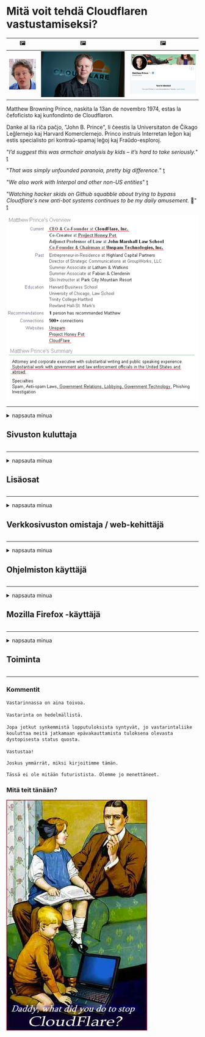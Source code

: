 # Mitä voit tehdä Cloudflaren vastustamiseksi?

| 🖼 | 🖼 | 🖼 |
| --- | --- | --- |
| ![](../image/matthew_prince_teen.jpg) | ![](../image/matthew_prince.jpg) | ![](../image/blockedbymatthewprince.jpg) |


Matthew Browning Prince, naskita la 13an de novembro 1974, estas la ĉefoficisto kaj kunfondinto de Cloudflaron.

Danke al lia riĉa paĉjo, "John B. Prince", li ĉeestis la Universitaton de Ĉikago Leĝlernejo kaj Harvard Komerclernejo.
Princo instruis Interretan leĝon kaj estis specialisto pri kontraŭ-spamaj leĝoj kaj Fraŭdo-esploroj.


"*I’d suggest this was armchair analysis by kids – it’s hard to take seriously.*" [t](https://www.theguardian.com/technology/2015/nov/19/cloudflare-accused-by-anonymous-helping-isis)

"*That was simply unfounded paranoia, pretty big difference.*"  [t](https://twitter.com/xxdesmus/status/992757936123359233)

"*We also work with Interpol and other non-US entities*" [t](https://twitter.com/eastdakota/status/1203028504184360960)

"*Watching hacker skids on Github squabble about trying to bypass Cloudflare's new anti-bot systems continues to be my daily amusement.* 🍿" [t](https://twitter.com/eastdakota/status/1273277839102656515)


![](../image/whoismp.jpg)

---


<details>
<summary>napsauta minua

## Sivuston kuluttaja
</summary>


- Jos haluamasi verkkosivusto käyttää Cloudflare-ohjelmaa, kehota heitä olemaan käyttämättä Cloudflare-ohjelmaa.
  - Valitus sosiaalisessa mediassa, kuten Facebook, Reddit, Twitter tai Mastodon, ei tee mitään eroa. [Toiminnot ovat kovempia kuin hashtagit.](https://twitter.com/phyzonloop/status/1274132092490862594)
  - Yritä ottaa yhteyttä sivuston omistajaan, jos haluat tehdä itsestäsi hyödyllisen.

[Cloudflare sanoi](https://github.com/Eloston/ungoogled-chromium/issues/783):
```
Suosittelemme, että otat yhteyttä järjestelmänvalvojiin tietyistä palveluista tai sivustoista, joihin kohtaat ongelman, ja jaat kokemuksesi.
```

[Jos et pyydä sitä, verkkosivuston omistaja ei koskaan tiedä tätä ongelmaa.](../PEOPLE.md)

![](../image/liberapay.jpg)

[Onnistunut esimerkki](https://counterpartytalk.org/t/turn-off-cloudflare-on-counterparty-co-plz/164/5).<br>
Sinulla on ongelma? [Nosta äänesi nyt.](https://github.com/maraoz/maraoz.github.io/issues/1) Esimerkki alla.

```
Autat vain yritysten sensuuria ja joukkovalvontaa.
https://git.sdf.org/deCloudflare/cloudflare-tor/src/branch/master/README.md
```

```
Verkkosivusi on CloudFlaren yksityisyyttä väärinkäyttävässä yksityisessä aidatussa puutarhassa.
https://git.sdf.org/deCloudflare/cloudflare-tor/
```

- Ota jonkin aikaa lukea verkkosivuston tietosuojakäytäntö.
  - jos verkkosivusto on Cloudflaren takana tai verkkosivusto käyttää Cloudflareen liittyviä palveluja.

Sen on selitettävä, mikä on "Cloudflare", ja pyydettävä lupaa jakaa tietojasi Cloudflareen. Tämän laiminlyönti johtaa luottamuksen loukkaamiseen, ja kyseistä verkkosivustoa tulisi välttää.

[Hyväksyttävä tietosuojakäytäntö on tässä](https://archive.is/bDlTz) ("Subprocessors" > "Entity Name")

```
Olen lukenut tietosuojakäytäntösi, enkä löydä sanaa Cloudflare.
Kieltäydyn jakamasta tietoja kanssasi, jos jatkat tietojeni syöttämistä Cloudflareen.
https://git.sdf.org/deCloudflare/cloudflare-tor/
```

Tämä on esimerkki tietosuojakäytännöstä, jossa ei ole sanaa Cloudflare.
[Liberland Jobs](https://archive.is/daKIr) [privacy policy](https://docsend.com/view/feiwyte):

![](../image/cfwontobey.jpg)

Cloudflarella on oma tietosuojakäytäntö.
[Cloudflare rakastaa doxing ihmisiä.](https://www.reddit.com/r/GamerGhazi/comments/2s64fe/be_wary_reporting_to_cloudflare/)

Tässä on hyvä esimerkki verkkosivuston rekisteröintilomakkeesta.
AFAIK, nolla verkkosivusto tekee tämän. Luotatko heihin?

```
Klikkaamalla "Rekisteröidy XYZ: ään" hyväksyt palveluehdot ja tietosuojalausunnon.
Suostut myös jakamaan tietosi Cloudflaren kanssa ja suostut myös cloudflaren tietosuojalausuntoon.
Jos Cloudflare vuotaa tietosi tai ei anna sinun muodostaa yhteyttä palvelimillemme, se ei ole meidän vikamme. [*]

[ Kirjaudu ] [ olen eri mieltä ]
```
[*] [PEOPLE.md](../PEOPLE.md)


- Yritä olla käyttämättä heidän palveluitaan. Muista, että Cloudflare seuraa sinua.
  - ["I'm in your TLS, sniffin' your passworz"](../image/iminurtls.jpg)

- Hae muita verkkosivustoja. Internetissä on vaihtoehtoja ja mahdollisuuksia!

- Vakuuta ystäväsi käyttämään Toria päivittäin.
  - Nimettömyyden tulisi olla avoimen Internetin standardi!
  - [Huomaa, että Tor-projekti ei pidä tästä projektista.](../HISTORY.md)

</details>

------

<details>
<summary>napsauta minua

## Lisäosat
</summary>

- Jos selaimesi on Firefox, Tor Browser tai Ungoogled Chromium, käytä yhtä alla olevista lisäosista.
  - Jos haluat lisätä muita uusia lisäosia, kysy ensin.


| Nimi | Kehittäjä | Tuki | Voi estää | Voi ilmoittaa | Chrome |
| -------- | -------- | -------- | -------- | -------- | -------- |
| [Bloku Cloudflaron MITM-Atakon](../subfiles/about.bcma.md) | #Addon | [ ? ](README.md) | **Joo**     | **Joo**     |  **Joo** |
| [Ĉu ligoj estas vundeblaj al MITM-atako?](../subfiles/about.ismm.md) | #Addon | [ ? ](README.md) | Ei     | **Joo**     |  **Joo** |
| [Ĉu ĉi tiuj ligoj blokos Tor-uzanton?](../subfiles/about.isat.md) | #Addon | [ ? ](README.md) | Ei     | **Joo**     |  **Joo** |
| [Block Cloudflare MITM Attack](https://trac.torproject.org/projects/tor/attachment/ticket/24351/block_cloudflare_mitm_attack-1.0.14.1-an%2Bfx.xpi)<br>[**DELETED BY TOR PROJECT**](../HISTORY.md) | nullius | [ ? ](tool/block_cloudflare_mitm_fx), [Link](README.md) | **Joo**     | **Joo**     |  Ei |
| [TPRB](http://34ahehcli3epmhbu2wbl6kw6zdfl74iyc4vg3ja4xwhhst332z3knkyd.onion/) | Sw | [ ? ](http://34ahehcli3epmhbu2wbl6kw6zdfl74iyc4vg3ja4xwhhst332z3knkyd.onion/) | **Joo**     | **Joo**     |  Ei |
| [Detect Cloudflare](https://addons.mozilla.org/en-US/firefox/addon/detect-cloudflare/) | Frank Otto | [ ? ](https://github.com/traktofon/cf-detect) | Ei     | **Joo**     |  Ei |
| [True Sight](https://addons.mozilla.org/en-US/firefox/addon/detect-cloudflare-plus/) | claustromaniac | [ ? ](https://github.com/claustromaniac/detect-cloudflare-plus) | Ei     | **Joo**     |  Ei |
| [Which Cloudflare datacenter am I visiting?](https://addons.mozilla.org/en-US/firefox/addon/cf-pop/) | 依云 | [ ? ](https://github.com/lilydjwg/cf-pop) | Ei     | **Joo**     |  Ei |


- "Decentraleyes" voi lopettaa yhteyden "CDNJS (Cloudflare)" -palveluun.
  - Se estää monien pyyntöjen pääsyn verkkoihin ja palvelee paikallisia tiedostoja, jotta sivustot eivät rikkoutuisi.
  - Kehittäjä vastasi: "[very concerning indeed](https://github.com/Synzvato/decentraleyes/issues/236#issuecomment-352049501)", "[widespread usage severely centralizes the web](https://github.com/Synzvato/decentraleyes/issues/251#issuecomment-366752049)"

- [Voit myös poistaa Cloudflare-varmenteen tai epäillä sitä varmentajaltasi (CA).](https://www.ssl.com/how-to/remove-root-certificate-firefox/)

</details>

------

<details>
<summary>napsauta minua

## Verkkosivuston omistaja / web-kehittäjä
</summary>


![](../image/word_cloudflarefree.jpg)

- Älä käytä Cloudflare-ratkaisua, jakso.
  - Voit tehdä paremmin kuin se, eikö? [Näin voit poistaa Cloudflare-tilaukset, suunnitelmat, verkkotunnukset tai tilit.](https://support.cloudflare.com/hc/en-us/articles/200167776-Removing-subscriptions-plans-domains-or-accounts)

| 🖼 | 🖼 |
| --- | --- |
| ![](../image/htmlalertcloudflare.jpg) | ![](../image/htmlalertcloudflare2.jpg) |

- Haluatko lisää asiakkaita? Tiedät mitä tehdä. Vihje on "viivan yläpuolella".
  - [Hei, kirjoitit "Otamme yksityisyytesi vakavasti", mutta sain "Virhe 403 kielletty tuntematon välityspalvelin ei sallittu".](https://it.slashdot.org/story/19/02/19/0033255/stop-saying-we-take-your-privacy-and-security-seriously) Miksi estät Torin tai VPN: n? [Ja miksi estät väliaikaiset sähköpostit?](http://nomdjgwjvyvlvmkolbyp3rocn2ld7fnlidlt2jjyotn3qqsvzs2gmuyd.onion/mail/)

![](../image/anonexist.jpg)

- Cloudflaren käyttö lisää seisokkien mahdollisuuksia. Vierailijat eivät voi käyttää verkkosivustoasi, jos palvelimesi ei toimi tai Cloudflare on poissa käytöstä.
  - [Luuletko todella, että Cloudflare ei koskaan laskeudu?](https://www.ibtimes.com/cloudflare-down-not-working-sites-producing-504-gateway-timeout-errors-2618008) [Another](https://twitter.com/Jedduff/status/1097875615997399040) [sample](https://twitter.com/search?f=tweets&vertical=default&q=Cloudflare%20is%20having%20problems). [Need more](../PEOPLE.md)?

![](../image/cloudflareinternalerror.jpg)

- Cloudflaren käyttäminen "API-palvelun", "ohjelmistopäivityspalvelimen" tai "RSS-syötteen" välityspalvelimeksi vahingoittaa asiakasta. Asiakas soitti sinulle ja sanoi "En voi enää käyttää sovellusliittymääsi", eikä sinulla ole aavistustakaan, mitä on tekeillä. Cloudflare voi estää asiakkaasi hiljaa. Luuletko, että se on kunnossa?
  - RSS-lukijaohjelmia ja RSS-lukijoiden verkkopalveluja on paljon. Miksi julkaiset RSS-syötteen, jos et salli ihmisten tilata?

![](../image/rssfeedovercf.jpg)

- Tarvitsetko HTTPS-varmenteen? Käytä "Let's Encrypt" tai osta se vain CA-yhtiöltä.

- Tarvitsetko DNS-palvelinta? Etkö voi asettaa omaa palvelinta? Entä heille: [Hurricane Electric Free DNS](https://dns.he.net/), [Dyn.com](https://dyn.com/dns/), [1984 Hosting](https://www.1984hosting.com/), [Afraid.Org (Järjestelmänvalvoja poistaa tilisi, jos käytät TOR: ää)](https://freedns.afraid.org/)

- Etsitkö hosting-palvelua? Vain ilmaiseksi? Entä heille: [Onion Service](http://vww6ybal4bd7szmgncyruucpgfkqahzddi37ktceo3ah7ngmcopnpyyd.onion/en/security/network-security/tor/onionservices-best-practices), [Free Web Hosting Area](https://freewha.com/), [Autistici/Inventati Web Site Hosting](https://www.autinv5q6en4gpf4.onion/services/website), [Github Pages](https://pages.github.com/), [Surge](https://surge.sh/)
  - [Vaihtoehtoja Cloudflarelle](../subfiles/cloudflare-alternatives.md)

- Käytätkö "cloudflare-ipfs.com"? [Tiedätkö Cloudflare IPFS: n olevan huono?](../PEOPLE.md)

- Asenna Web-sovellusten palomuuri, kuten OWASP ja Fail2Ban, palvelimellesi ja määritä se oikein.
  - Torin estäminen ei ole ratkaisu. Älä rankaise kaikkia vain pienten huonojen käyttäjien vuoksi.

- Ohjaa tai estä Cloudflare Warp -käyttäjiä pääsemästä verkkosivustoosi. Ja anna syy, jos voit.

> IP-luettelo: "[Cloudflaren nykyiset IP-alueet](cloudflare_inc/)"

> A: Estä vain ne

```
server {
...
deny 173.245.48.0/20;
deny 103.21.244.0/22;
deny 103.22.200.0/22;
deny 103.31.4.0/22;
deny 141.101.64.0/18;
deny 108.162.192.0/18;
deny 190.93.240.0/20;
deny 188.114.96.0/20;
deny 197.234.240.0/22;
deny 198.41.128.0/17;
deny 162.158.0.0/15;
deny 104.16.0.0/12;
deny 172.64.0.0/13;
deny 131.0.72.0/22;
deny 2400:cb00::/32;
deny 2606:4700::/32;
deny 2803:f800::/32;
deny 2405:b500::/32;
deny 2405:8100::/32;
deny 2a06:98c0::/29;
deny 2c0f:f248::/32;
...
}
```

> B: Uudelleenohjaus varoitussivulle

```
http {
...
geo $iscf {
default 0;
173.245.48.0/20 1;
103.21.244.0/22 1;
103.22.200.0/22 1;
103.31.4.0/22 1;
141.101.64.0/18 1;
108.162.192.0/18 1;
190.93.240.0/20 1;
188.114.96.0/20 1;
197.234.240.0/22 1;
198.41.128.0/17 1;
162.158.0.0/15 1;
104.16.0.0/12 1;
172.64.0.0/13 1;
131.0.72.0/22 1;
2400:cb00::/32 1;
2606:4700::/32 1;
2803:f800::/32 1;
2405:b500::/32 1;
2405:8100::/32 1;
2a06:98c0::/29 1;
2c0f:f248::/32 1;
}
...
}

server {
...
if ($iscf) {rewrite ^ https://example.com/cfwsorry.php;}
...
}

<?php
header('HTTP/1.1 406 Not Acceptable');
echo <<<CLOUDFLARED
Thank you for visiting ourwebsite.com!<br />
We are sorry, but we can't serve you because your connection is being intercepted by Cloudflare.<br />
Please read https://git.sdf.org/deCloudflare/cloudflare-tor for more information.<br />
CLOUDFLARED;
die();
```

- Määritä Tor Onion Service tai I2P insite, jos uskot vapauteen ja toivotat tuntemattomia käyttäjiä tervetulleiksi.

- Kysy neuvoja muilta Clearnet / Tor-kaksoissivusto-operaattoreilta ja hanki tuntemattomia ystäviä!

</details>

------

<details>
<summary>napsauta minua

## Ohjelmiston käyttäjä
</summary>


- Discord käyttää CloudFlarea. Vaihtoehtoja? Suosittelemme [**Briar** (Android)](https://f-droid.org/en/packages/org.briarproject.briar.android/), [Ricochet (PC)](https://ricochet.im/), [Tox + Tor (Android/PC)](https://tox.chat/download.html)
  - Briar sisältää Tor-demonin, joten sinun ei tarvitse asentaa Orbotia.
  - Qwtch-kehittäjät, Open Privacy, poistivat stop_cloudflare-projektin git-palvelustaan ​​ilman erillistä ilmoitusta.

- Jos käytät Debian GNU / Linuxia tai mitä tahansa johdannaista, tilaa: [bug #831835](https://bugs.debian.org/cgi-bin/bugreport.cgi?bug=831835). Ja jos voit, auta tarkistamaan korjaustiedosto ja auta ylläpitäjää tekemään oikea johtopäätös siitä, pitäisikö se hyväksyä.

- Suosittele aina näitä selaimia.

| Nimi | Kehittäjä | Tuki | Kommentti |
| -------- | -------- | -------- | -------- |
| [Ungoogled-Chromium](https://ungoogled-software.github.io/ungoogled-chromium-binaries/) | Eloston | [ ? ](https://github.com/Eloston/ungoogled-chromium) | PC (Win, Mac, Linux)  _!Tor_ |
| [Bromite](https://www.bromite.org/fdroid) | Bromite | [ ? ](https://github.com/bromite/bromite/issues) | Android  _!Tor_ |
| [Tor Browser](https://www.torproject.org/download/) | Tor Project | [ ? ](https://support.torproject.org/) | PC (Win, Mac, Linux)  _Tor_|
| [Tor Browser Android](https://www.torproject.org/download/) | Tor Project | [ ? ](https://support.torproject.org/) | Android  _Tor_|
| [Onion Browser](https://itunes.apple.com/us/app/onion-browser/id519296448?mt=8) | Mike Tigas | [ ? ](https://github.com/OnionBrowser/OnionBrowser/issues) | Apple iOS  _Tor_|
| [GNU/Icecat](https://www.gnu.org/software/gnuzilla/) | GNU | [ ? ](https://www.gnu.org/software/gnuzilla/) | PC (Linux) |
| [IceCatMobile](https://f-droid.org/en/packages/org.gnu.icecat/) | GNU | [ ? ](https://lists.gnu.org/mailman/listinfo/bug-gnuzilla) | Android |
| [Iridium Browser](https://iridiumbrowser.de/about/) | Iridium | [ ? ](https://github.com/iridium-browser/iridium-browser/) | PC (Win, Mac, Linux, OpenBSD) |


Muiden ohjelmistojen yksityisyys on epätäydellistä. Tämä ei tarkoita, että Tor-selain on "täydellinen".
Internetissä ja tekniikassa ei ole 100% turvallista eikä 100% yksityistä.

- Etkö halua käyttää Toria? Voit käyttää mitä tahansa selainta Tor-demonin kanssa.
  - [Huomaa, että Tor-projekti ei pidä tästä.](https://support.torproject.org/tbb/tbb-9/) Käytä Tor-selainta, jos pystyt siihen.
- [Kuinka käyttää kromia Torin kanssa](../subfiles/chromium_tor.md)


Puhutaan muiden ohjelmistojen yksityisyydestä.

- [Jos sinun on todella käytettävä Firefoxia, valitse "Firefox ESR".](https://www.mozilla.org/en-US/firefox/organizations/)
  - [Firefox - Spyware Watchdog](https://spyware.neocities.org/articles/firefox.html)
  - [Firefox hylkää sananvapauden ja kieltää sananvapauden](https://web.archive.org/web/20200423010026/https://reclaimthenet.org/firefox-rejects-free-speech-bans-free-speech-commenting-plugin-dissenter-from-its-extensions-gallery/)
  - ["100+ ääntä. Näyttää siltä, ​​että ohjelmistoyritystä pyydetään pitämään kiinni ... ohjelmisto on nykyään liikaa."](https://old.reddit.com/r/firefox/comments/gutdiw/weve_got_work_to_do_the_mozilla_blog/fslbbb6/)
  - [Miksi Firefox näyttää minulle sponsoroituja linkkejä URL-osoiterivilläni?](https://www.reddit.com/r/firefox/comments/jybx2w/uh_why_is_firefox_showing_me_sponsored_links_in/)
  - [Mozilla - Paholainen ruumiillistuu](https://digdeeper.neocities.org/ghost/mozilla.html)

- [Muista, että Mozilla käyttää Cloudflare-palvelua.](https://www.robtex.com/dns-lookup/www.mozilla.org) [He käyttävät myös tuotteessaan Cloudflaren DNS-palvelua.](https://www.theregister.co.uk/2018/03/21/mozilla_testing_dns_encryption/)

- [Mozilla hylkäsi virallisesti tämän lipun.](https://bugzilla.mozilla.org/show_bug.cgi?id=1426618)

- [Firefox Focus on vitsi.](https://github.com/mozilla-mobile/focus-android/issues/1743) [He lupasivat poistaa telemetrian käytöstä, mutta muuttivat sitä.](https://github.com/mozilla-mobile/focus-android/issues/4210)

- [PaleMoon / Basilisk -kehittäjä rakastaa Cloudflarea.](https://github.com/mozilla-mobile/focus-android/issues/1743#issuecomment-345993097)
  - [Pale Moonin arkistopalvelin hakkeroi ja levitti haittaohjelmia 18 kuukauden ajan](https://www.reddit.com/r/privacytoolsIO/comments/cc808y/pale_moons_archive_server_hacked_and_spread/)
  - Hän vihaa myös Tor-käyttäjiä - "[Olkoon se vihamielinen Toria kohtaan. Mielestäni useimpien sivustojen tulisi olla vihamielisiä Toria kohtaan, kun otetaan huomioon sen erittäin korkea väärinkäyttö.](https://github.com/yacy/yacy_search_server/issues/314#issuecomment-565932097)"

- [Waterfoxilla on vakava "puhelimet kotiin" -ongelma](https://spyware.neocities.org/articles/waterfox.html)

- [Google Chrome on vakoiluohjelma.](https://www.gnu.org/proprietary/malware-google.en.html)
  - [Google profiloi toimintasi.](https://spyware.neocities.org/articles/chrome.html)

- [SRWare Iron muodostaa liian monta puhelinta kotiliitäntään.](https://spyware.neocities.org/articles/iron.html) Se muodostaa yhteyden myös Google-verkkotunnuksiin.

- [Brave Browser sallittujen luettelo Facebook / Twitter-seuranta.](https://www.bleepingcomputer.com/news/security/facebook-twitter-trackers-whitelisted-by-brave-browser/)
  - [Tässä on lisää kysymyksiä.](https://spyware.neocities.org/articles/brave.html)
  - [binance-tytäryhtiön tunnus](https://twitter.com/cryptonator1337/status/1269594587716374528)

- [Microsoft Edge antaa Facebookin suorittaa Flash-koodin käyttäjien selän takana.](https://www.zdnet.com/article/microsoft-edge-lets-facebook-run-flash-code-behind-users-backs/)

- [Vivaldi ei kunnioita yksityisyyttäsi.](https://spyware.neocities.org/articles/vivaldi.html)

- [Opera-vakoiluohjelmien taso: Erittäin korkea](https://spyware.neocities.org/articles/opera.html)

- Apple iOS: [Sinun ei pitäisi käyttää iOS: ää ollenkaan, lähinnä siksi, että se on haittaohjelma.](https://www.gnu.org/proprietary/malware-apple.html)

Siksi suosittelemme vain yllä olevaa taulukkoa. Ei mitään muuta.

</details>

------

<details>
<summary>napsauta minua

## Mozilla Firefox -käyttäjä
</summary>


- "Firefox Nightly" lähettää virheenkorjaustason tietoja Mozilla-palvelimille ilman opt-out-menetelmää.
  - [Mozilla-palvelimet hälyttävät Cloudflare-palvelua](https://www.digwebinterface.com/?hostnames=www.mozilla.org%0D%0Amozilla.cloudflare-dns.com&type=&ns=resolver&useresolver=8.8.4.4&nameservers=)

- On mahdollista kieltää Firefox muodostamasta yhteyttä Mozilla-palvelimiin.
  - [Mozillan käytäntömallien opas](https://github.com/mozilla/policy-templates/blob/master/README.md)
  - Pidä mielessä, että tämä temppu saattaa lakata toimimasta uudemmassa versiossa, koska Mozilla haluaa lisätä itsensä sallittujen luetteloon.
  - Käytä palomuuria ja DNS-suodatinta estääksesi ne kokonaan.

"`/distribution/policies.json`"

>     "WebsiteFilter": {
> 		"Block": [
> 		"*://*.mozilla.com/*",
> 		"*://*.mozilla.net/*",
> 		"*://*.mozilla.org/*",
> 		"*://webcompat.com/*",
> 		"*://*.firefox.com/*",
> 		"*://*.thunderbird.net/*",
> 		"*://*.cloudflare.com/*"
> 		]
>     },


- ~~Ilmoita virheestä mozillan seurannassa ja kehota heitä olemaan käyttämättä Cloudflarea.~~ Bugzillasta oli virheraportti. Monille ihmisille lähetettiin huolensa, mutta vika piilotti järjestelmänvalvojan vuonna 2018.

- Voit poistaa DoH: n käytöstä Firefoxissa.
  - [Vaihda Firefoxin oletus DNS-tarjoaja](../subfiles/change-firefox-dns.md)

![](../image/firefoxdns.jpg)

- [Jos haluat käyttää muuta kuin ISP-DNS: ää, harkitse OpenNIC Tier2 DNS -palvelun tai muun kuin Cloudflare DNS -palvelun käyttöä.](https://wiki.opennic.org/start)
![](../image/opennic.jpg)
  - Estä Cloudflare DNS: llä. [Crimeflare DNS](https://dns.crimeflare.eu.org/)

- Voit käyttää Toria DNS-ratkaisijana. [Jos et ole Tor-asiantuntija, esitä kysymys täällä.](https://tor.stackexchange.com/)

> **Miten?**
> 1. Lataa Tor ja asenna se tietokoneellesi.
> 2. Lisää tämä rivi "torrc" -tiedostoon.
> DNSPort 127.0.0.1:53
> 3. Käynnistä Tor uudelleen.
> 4. Aseta tietokoneen DNS-palvelimeksi "127.0.0.1".

</details>

------

<details>
<summary>napsauta minua

## Toiminta
</summary>


- Kerro muille ympärilläsi Cloudflaren vaaroista.

- [Auta parantamaan tätä arkistoa.](https://git.sdf.org/deCloudflare/cloudflare-tor).
  - Sekä luettelot, sitä vastaan ​​esitetyt perustelut että yksityiskohdat.

- [Dokumentoi ja julkaise hyvin, jos Cloudflaren (ja vastaavien yritysten) kanssa menee pieleen, ja muista mainita tämä arkisto, kun teet niin](https://git.sdf.org/deCloudflare/cloudflare-tor) :)

- Hanki Torin oletusarvoisesti enemmän ihmisiä, jotta he voivat kokea verkon eri puolilta maailmaa.

- Aloita ryhmät sosiaalisessa mediassa ja meritilassa, joka on omistettu maailman vapauttamiselle Cloudflaresta.

- Linkitä tarvittaessa näihin ryhmiin tässä arkistossa - tämä voi olla paikka koordinoida työskentelyä ryhminä.

- [Aloita yhteistyö, joka voi tarjota mielekkäitä ei-yritysvaihtoehtoja Cloudflarelle.](../subfiles/cloudflare-alternatives.md)

- Kerro meille mahdollisista vaihtoehdoista, jotka auttavat ainakin tarjoamaan monikerroksisen puolustuksen Cloudflareä vastaan.

- Jos olet Cloudflare-asiakas, määritä yksityisyysasetuksesi ja odota, että he rikkovat niitä.
  - [Sitten heidät saatetaan roskapostin / yksityisyyden rikkomisen alaisiksi.](https://twitter.com/thexpaw/status/1108424723233419264)

- Jos olet Yhdysvalloissa ja kyseinen verkkosivusto on pankki tai kirjanpitäjä, yritä tuoda oikeudellista painostusta Gramm – Leach – Bliley-lain tai amerikkalaisten, joilla on DIsability-laki, ja ilmoita meille, kuinka pitkälle saavut .

- Jos verkkosivusto on hallituksen sivusto, yritä tuoda oikeudellista painostusta Yhdysvaltain perustuslain 1. muutoksen alle.

- Jos olet EU: n kansalainen, ota yhteyttä verkkosivustoon ja lähetä henkilökohtaisia ​​tietojasi yleisen tietosuoja-asetuksen mukaisesti. Jos he kieltäytyvät antamasta sinulle tietojasi, se on lain vastaista.

- Yritykset, jotka väittävät tarjoavansa palvelua verkkosivustollaan, yrittävät ilmoittaa niistä "vääränä mainonnana" kuluttajansuojajärjestöille ja BBB: lle. Cloudflare-verkkosivustoja palvelevat Cloudflare-palvelimet.

- [ITU ehdottaa Yhdysvalloissa, että Cloudflare alkaa olla riittävän suuri, jotta kilpailulaki saatetaan kaataa heille.](https://www.itu.int/en/ITU-T/Workshops-and-Seminars/20181218/Documents/Geoff_Huston_Presentation.pdf)

- On ajateltavissa, että GNU GPL -versio 4 voisi sisältää säännön lähdekoodin tallentamisesta tällaisen palvelun taakse, vaatien kaikille GPLv4- ja myöhemmille ohjelmille, että ainakin lähdekoodiin on pääsy välineellä, joka ei syrji Tor-käyttäjiä.

</details>

------

### Kommentit

```
Vastarinnassa on aina toivoa.

Vastarinta on hedelmällistä.

Jopa jotkut synkemmistä lopputuloksista syntyvät, jo vastarintaliike kouluttaa meitä jatkamaan epävakauttamista tuloksena olevasta dystopisesta status quosta.

Vastustaa!
```

```
Joskus ymmärrät, miksi kirjoitimme tämän.
```

```
Tässä ei ole mitään futuristista. Olemme jo menettäneet.
```

### Mitä teit tänään?


![](../image/stopcf.jpg)

